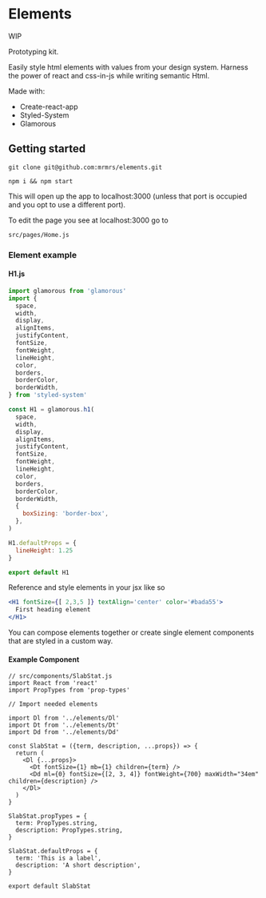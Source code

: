 # Elements

WIP

Prototyping kit.

Easily style html elements with values from your design system.
Harness the power of react and css-in-js while writing semantic Html.

Made with:

- Create-react-app 
- Styled-System 
- Glamorous

## Getting started

```
git clone git@github.com:mrmrs/elements.git
```

```
npm i && npm start
```

This will open up the app to localhost:3000 (unless that port is occupied and you opt to use a different port).

To edit the page you see at localhost:3000 go to 
```
src/pages/Home.js
```


### Element example

#### H1.js

```js
import glamorous from 'glamorous'
import {
  space,
  width,
  display,
  alignItems,
  justifyContent,
  fontSize,
  fontWeight,
  lineHeight,
  color,
  borders,
  borderColor,
  borderWidth,
} from 'styled-system'

const H1 = glamorous.h1(
  space,
  width,
  display,
  alignItems,
  justifyContent,
  fontSize,
  fontWeight,
  lineHeight,
  color,
  borders,
  borderColor,
  borderWidth,
  {
    boxSizing: 'border-box',
  },
)

H1.defaultProps = {
  lineHeight: 1.25
}

export default H1
```

Reference and style elements in your jsx like so
```jsx
<H1 fontSize={[ 2,3,5 ]} textAlign='center' color='#bada55'>
  First heading element
</H1>
```

You can compose elements together or create single element components
that are styled in a custom way. 

#### Example Component

```
// src/components/SlabStat.js
import React from 'react'
import PropTypes from 'prop-types'

// Import needed elements

import Dl from '../elements/Dl'
import Dt from '../elements/Dt'
import Dd from '../elements/Dd'

const SlabStat = ({term, description, ...props}) => {
  return (
    <Dl {...props}>
      <Dt fontSize={1} mb={1} children={term} />
      <Dd ml={0} fontSize={[2, 3, 4]} fontWeight={700} maxWidth="34em" children={description} />
    </Dl>
  )
}

SlabStat.propTypes = {
  term: PropTypes.string,
  description: PropTypes.string,
}

SlabStat.defaultProps = {
  term: 'This is a label',
  description: 'A short description',
}

export default SlabStat
```
